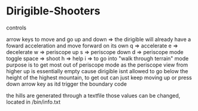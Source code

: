 # Dirigible-Shooters

controls

arrow keys to move and go up and down   => the dirigible will already have a foward acceleration and move forward on its own
q => accelerate
e => decelerate
w => periscope up
s => periscope down
d => periscope mode toggle
space => shoot
h => help
i => to go into "walk through terrain" mode purpose is to get most out of periscope mode as the periscope view from higher up is essentially empty cause dirigible 
	isnt allowed to go below the height of the highest mountain, to get out can just keep moving up or press down arrow key as itd trigger the boundary code

the hills are generated through a textfile those values can be changed, located in /bin/info.txt
